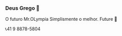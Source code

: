 ### Deus Grego 🔱

O futuro Mr.OLympia
Simplismente  o melhor.
Future 🧠 



📞41 9 8878-5804


[](https://media.tenor.com/0M8j6Ati_KsAAAAd/kevin-levroni-bodybuilder.gif)
